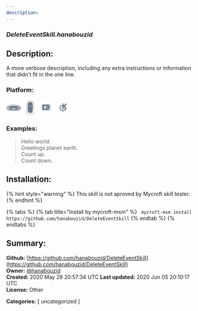 ```yaml
---
description: 
---
```


### _DeleteEventSkill.hanabouzid_  
## Description:  
A more verbose description, including any extra instructions or
information that didn't fit in the one line.  
  
  
### Platform:  
 ![Mark I](../.gitbook/assets/mark-1-icon.png)  ![Mark II](../.gitbook/assets/mark-2-icon.png)  ![Picroft](../.gitbook/assets/picroft-icon.png)  ![plasmoid](../.gitbook/assets/kde.png)   
### Examples:  
> Hello world.  
> Greetings planet earth.  
> Count up.  
> Count down.  
  
## Installation:  
{% hint style="warning" %}
This skill is not aproved by Mycroft skill tester.
{% endhint %}
    
{% tabs %}
{% tab title="Install by mycroft-msm" %}
``` mycroft-msm install https://github.com/hanabouzid/DeleteEventSkill```
{% endtab %}
  {% endtabs %}
    
## Summary:  
**Github:** [https://github.com/hanabouzid/DeleteEventSkill](https://github.com/hanabouzid/DeleteEventSkill)  
**Owner:** [@hanabouzid](https://github.com/hanabouzid)  
**Created:** 2020 May 28 20:57:34 UTC  **Last updated:** 2020 Jun 05 20:10:17 UTC  
**License:** Other  
  
**Categories:** [ uncategorized ]   
